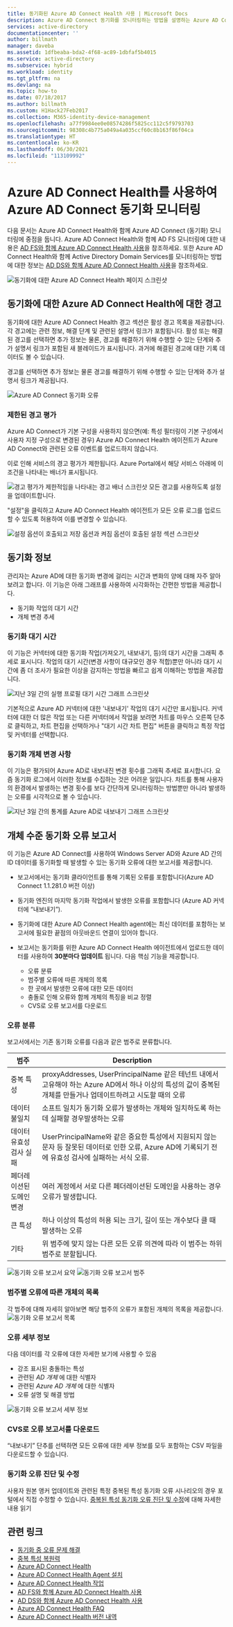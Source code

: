 ```yaml
---
title: 동기화된 Azure AD Connect Health 사용 | Microsoft Docs
description: Azure AD Connect 동기화를 모니터링하는 방법을 설명하는 Azure AD Connect Health 페이지입니다.
services: active-directory
documentationcenter: ''
author: billmath
manager: daveba
ms.assetid: 1dfbeaba-bda2-4f68-ac89-1dbfaf5b4015
ms.service: active-directory
ms.subservice: hybrid
ms.workload: identity
ms.tgt_pltfrm: na
ms.devlang: na
ms.topic: how-to
ms.date: 07/18/2017
ms.author: billmath
ms.custom: H1Hack27Feb2017
ms.collection: M365-identity-device-management
ms.openlocfilehash: a77f9984ee0e08574286f5825cc112c5f9793703
ms.sourcegitcommit: 98308c4b775a049a4a035ccf60c8b163f86f04ca
ms.translationtype: HT
ms.contentlocale: ko-KR
ms.lasthandoff: 06/30/2021
ms.locfileid: "113109992"
---
```

# <a name="monitor-azure-ad-connect-sync-with-azure-ad-connect-health"></a>Azure AD Connect Health를 사용하여 Azure AD Connect 동기화 모니터링
다음 문서는 Azure AD Connect Health와 함께 Azure AD Connect (동기화) 모니터링에 중점을 둡니다.  Azure AD Connect Health와 함께 AD FS 모니터링에 대한 내용은 [AD FS와 함께 Azure AD Connect Health 사용](how-to-connect-health-adfs.md)을 참조하세요. 또한 Azure AD Connect Health와 함께 Active Directory Domain Services를 모니터링하는 방법에 대한 정보는 [AD DS와 함께 Azure AD Connect Health 사용](how-to-connect-health-adds.md)을 참조하세요.

![동기화에 대한 Azure AD Connect Health 페이지 스크린샷](./media/how-to-connect-health-sync/syncsnapshot.png)

## <a name="alerts-for-azure-ad-connect-health-for-sync"></a>동기화에 대한 Azure AD Connect Health에 대한 경고
동기화에 대한 Azure AD Connect Health 경고 섹션은 활성 경고 목록을 제공합니다. 각 경고에는 관련 정보, 해결 단계 및 관련된 설명서 링크가 포함됩니다. 활성 또는 해결된 경고를 선택하면 추가 정보는 물론, 경고를 해결하기 위해 수행할 수 있는 단계와 추가 설명서 링크가 포함된 새 블레이드가 표시됩니다. 과거에 해결된 경고에 대한 기록 데이터도 볼 수 있습니다.

경고를 선택하면 추가 정보는 물론 경고를 해결하기 위해 수행할 수 있는 단계와 추가 설명서 링크가 제공됩니다.

![Azure AD Connect 동기화 오류](./media/how-to-connect-health-sync/alert.png)

### <a name="limited-evaluation-of-alerts"></a>제한된 경고 평가
Azure AD Connect가 기본 구성을 사용하지 않으면(예: 특성 필터링이 기본 구성에서 사용자 지정 구성으로 변경된 경우) Azure AD Connect Health 에이전트가 Azure AD Connect와 관련된 오류 이벤트를 업로드하지 않습니다.

이로 인해 서비스의 경고 평가가 제한됩니다. Azure Portal에서 해당 서비스 아래에 이 조건을 나타내는 배너가 표시됩니다.

![경고 평가가 제한적임을 나타내는 경고 배너 스크린샷 모든 경고를 사용하도록 설정을 업데이트합니다.](./media/how-to-connect-health-sync/banner.png)

"설정"을 클릭하고 Azure AD Connect Health 에이전트가 모든 오류 로그를 업로드할 수 있도록 허용하여 이를 변경할 수 있습니다.

![설정 옵션이 호출되고 저장 옵션과 켜짐 옵션이 호출된 설정 섹션 스크린샷](./media/how-to-connect-health-sync/banner2.png)

## <a name="sync-insight"></a>동기화 정보
관리자는 Azure AD에 대한 동기화 변경에 걸리는 시간과 변화의 양에 대해 자주 알아보려고 합니다. 이 기능은 아래 그래프를 사용하여 시각화하는 간편한 방법을 제공합니다.   

* 동기화 작업의 대기 시간
* 개체 변경 추세

### <a name="sync-latency"></a>동기화 대기 시간
이 기능은 커넥터에 대한 동기화 작업(가져오기, 내보내기, 등)의 대기 시간을 그래픽 추세로 표시니다.  작업의 대기 시간(변경 사항이 대규모인 경우 적합)뿐만 아니라 대기 시간에 좀 더 조사가 필요한 이상을 감지하는 방법을 빠르고 쉽게 이해하는 방법을 제공합니다.

![지난 3일 간의 실행 프로필 대기 시간 그래프 스크린샷](./media/how-to-connect-health-sync/synclatency02.png)

기본적으로 Azure AD 커넥터에 대한 '내보내기' 작업의 대기 시간만 표시됩니다.  커넥터에 대한 더 많은 작업 또는 다른 커넥터에서 작업을 보려면 차트를 마우스 오른쪽 단추로 클릭하고, 차트 편집을 선택하거나 "대기 시간 차트 편집" 버튼을 클릭하고 특정 작업 및 커넥터를 선택합니다.

### <a name="sync-object-changes"></a>동기화 개체 변경 사항
이 기능은 평가되어 Azure AD로 내보내진 변경 횟수를 그래픽 추세로 표시합니다.  요즘 동기화 로그에서 이러한 정보를 수집하는 것은 어려운 일입니다.  차트를 통해 사용자의 환경에서 발생하는 변경 횟수를 보다 간단하게 모니터링하는 방법뿐만 아니라 발생하는 오류를 시각적으로 볼 수 있습니다.

![지난 3일 간의 통계를 Azure AD로 내보내기 그래프 스크린샷](./media/how-to-connect-health-sync/syncobjectchanges02.png)

## <a name="object-level-synchronization-error-report"></a>개체 수준 동기화 오류 보고서
이 기능은 Azure AD Connect를 사용하여 Windows Server AD와 Azure AD 간의 ID 데이터를 동기화할 때 발생할 수 있는 동기화 오류에 대한 보고서를 제공합니다.

* 보고서에서는 동기화 클라이언트를 통해 기록된 오류를 포함합니다(Azure AD Connect 1.1.281.0 버전 이상)
* 동기화 엔진의 마지막 동기화 작업에서 발생한 오류를 포함합니다 (Azure AD 커넥터에 “내보내기”).
* 동기화에 대한 Azure AD Connect Health agent에는 최신 데이터를 포함하는 보고서에 필요한 끝점의 아웃바운드 연결이 있어야 합니다.
* 보고서는 동기화를 위한 Azure AD Connect Health 에이전트에서 업로드한 데이터를 사용하여 **30분마다 업데이트** 됩니다. 다음 핵심 기능을 제공합니다.

  * 오류 분류
  * 범주별 오류에 따른 개체의 목록
  * 한 곳에서 발생한 오류에 대한 모든 데이터
  * 충돌로 인해 오류와 함께 개체의 특징을 비교 정렬
  * CVS로 오류 보고서를 다운로드

### <a name="categorization-of-errors"></a>오류 분류
보고서에서는 기존 동기화 오류를 다음과 같은 범주로 분류합니다.

| 범주 | Description |
| --- | --- |
| 중복 특성 |proxyAddresses, UserPrincipalName 같은 테넌트 내에서 고유해야 하는 Azure AD에서 하나 이상의 특성의 값이 중복된 개체를 만들거나 업데이트하려고 시도할 때의 오류 |
| 데이터 불일치 |소프트 일치가 동기화 오류가 발생하는 개체와 일치하도록 하는 데 실패할 경우발생하는 오류 |
| 데이터 유효성 검사 실패 |UserPrincipalName와 같은 중요한 특성에서 지원되지 않는 문자 등 잘못된 데이터로 인한 오류, Azure AD에 기록되기 전에 유효성 검사에 실패하는 서식 오류. |
| 페더레이션된 도메인 변경 | 여러 계정에서 서로 다른 페더레이션된 도메인을 사용하는 경우 오류가 발생합니다. |
| 큰 특성 |하나 이상의 특성의 허용 되는 크기, 길이 또는 개수보다 클 때 발생하는 오류 |
| 기타 |위 범주에 맞지 않는 다른 모든 오류 의견에 따라 이 범주는 하위 범주로 분할됩니다. |

![동기화 오류 보고서 요약](./media/how-to-connect-health-sync/errorreport01.png)
![동기화 오류 보고서 범주](./media/how-to-connect-health-sync/SyncErrorByTypes.PNG)

### <a name="list-of-objects-with-error-per-category"></a>범주별 오류에 따른 개체의 목록
각 범주에 대해 자세히 알아보면 해당 범주의 오류가 포함된 개체의 목록을 제공합니다.
![동기화 오류 보고서 목록](./media/how-to-connect-health-sync/errorreport03.png)

### <a name="error-details"></a>오류 세부 정보
다음 데이터를 각 오류에 대한 자세한 보기에 사용할 수 있음

* 강조 표시된 충돌하는 특성
* 관련된 *AD 개체* 에 대한 식별자
* 관련된 *Azure AD 개체* 에 대한 식별자
* 오류 설명 및 해결 방법

![동기화 오류 보고서 세부 정보](./media/how-to-connect-health-sync/duplicateAttributeSyncError.png)

### <a name="download-the-error-report-as-csv"></a>CVS로 오류 보고서를 다운로드
“내보내기” 단추를 선택하면 모든 오류에 대한 세부 정보를 모두 포함하는 CSV 파일을 다운로드할 수 있습니다.

### <a name="diagnose-and-remediate-sync-errors"></a>동기화 오류 진단 및 수정 
사용자 원본 앵커 업데이트와 관련된 특정 중복된 특성 동기화 오류 시나리오의 경우 포털에서 직접 수정할 수 있습니다. [중복된 특성 동기화 오류 진단 및 수정](how-to-connect-health-diagnose-sync-errors.md)에 대해 자세한 내용 읽기

## <a name="related-links"></a>관련 링크
* [동기화 중 오류 문제 해결](tshoot-connect-sync-errors.md)
* [중복 특성 복원력](how-to-connect-syncservice-duplicate-attribute-resiliency.md)
* [Azure AD Connect Health](./whatis-azure-ad-connect.md)
* [Azure AD Connect Health Agent 설치](how-to-connect-health-agent-install.md)
* [Azure AD Connect Health 작업](how-to-connect-health-operations.md)
* [AD FS와 함께 Azure AD Connect Health 사용](how-to-connect-health-adfs.md)
* [AD DS와 함께 Azure AD Connect Health 사용](how-to-connect-health-adds.md)
* [Azure AD Connect Health FAQ](reference-connect-health-faq.yml)
* [Azure AD Connect Health 버전 내역](reference-connect-health-version-history.md)